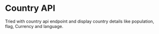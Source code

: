 # Country API

Tried with country api endpoint and display country details like population, flag, Currency and language.
